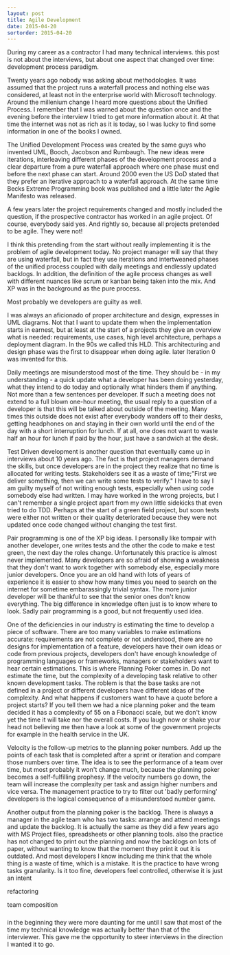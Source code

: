 ```yaml
---
layout: post
title: Agile Development
date: 2015-04-20
sortorder: 2015-04-20
---
```


During my career as a contractor I had many technical interviews. this post is not about the interviews, but about one aspect that changed over time: development process paradigm.

Twenty years ago nobody was asking about methodologies. It was assumed that the project runs a waterfall process and nothing else was considered, at least not in the enterprise world with Microsoft technology. Around the millenium change I heard more questions about the Unified Process. I remember that I was warned about the question once and the evening before the interview I tried to get more information about it. At that time the internet was not as rich as it is today, so I was lucky to find some information in one of the books I owned.

The Unified Development Process was created by the same guys who invented UML, Booch, Jacobson and Rumbaugh. The new ideas were iterations, interleaving different phases of the development process and a clear departure from a pure waterfall approach where one phase must end before the next phase can start. Around 2000 even the US DoD stated that they prefer an iterative approach to a waterfall approach. At the same time Becks Extreme Programming book was published and a little later the Agile Manifesto was released.

A few years later the project requirements changed and mostly included the question, if the prospective contractor has worked in an agile project. Of course, everybody said yes. And rightly so, because all projects pretended to be agile. They were not!

I think this pretending from the start without really implementing it is the problem of agile development today. No project manager will say that they are using waterfall, but in fact they use iterations and intertweaned phases of the unified process coupled with daily meetings and endlessly updated backlogs. In addition, the definition of the agile process changes as well with different nuances like scrum or kanban being taken into the mix. And XP was in the background as the pure process.

Most probably we developers are guilty as well.

I was always an aficionado of proper architecture and design, expresses in UML diagrams. Not that I want to update them when the implementation starts in earnest, but at least at the start of a projects they give an overview what is needed: requirements, use cases, high level architecture, perhaps a deployment diagram. In the 90s we called this HLD. This architecturing and design phase was the first to disappear when doing agile. later Iteration 0 was invented for this.

Daily meetings are misunderstood most of the time. They should be - in my understanding - a quick update what a developer has been doing yesterday, what they intend to do today and optionally what hinders them if anything. Not more than a few sentences per developer. If such a meeting does not extend to a full blown one-hour meeting, the usual reply to a question of a developer is that this will be talked about outside of the meeting. Many times this outside does not exist after everybody wanders off to their desks, getting headphones on and staying in their own world until the end of the day with a short interruption for lunch. If at all, one does not want to waste half an hour for lunch if paid by the hour, just have a sandwich at the desk.

Test Driven development is another question that eventually came up in interviews about 10 years ago. The fact is that project managers demand the skills, but once developers are in the project they realize that no time is allocated for writing tests. Stakeholders see it as a waste of time;"First we deliver something, then we can write some tests to verify." I have to say I am guilty myself of not writing enough tests, especially when using code somebody else had written. I may have worked in the wrong projects, but I can't remember a single project apart from my own little sidekicks that even tried to do TDD. Perhaps at the start of a green field project, but soon tests were either not written or their quality deteriorated because they were not updated once code changed without changing the test first.

Pair programming is one of the XP big ideas. I personally like tompair with another developer, one writes tests and the other the code to make e test green, the next day the roles change. Unfortunately this practice is almost never implemented. Many developers are so afraid of showing a weakness that they don't want to work together with somebody else, especially more junior developers. Once you are an old hand with lots of years of experience it is easier to show how many times you need to search on the internet for sometime embarassingly trivial syntax. The more junior developer will be thankful to see that the senior ones don't know everything. The big difference in knowledge often just is to know where to look. Sadly pair programming is a good, but not frequently used idea.

One of the deficiencies in our industry is estimating the time to develop a piece of software. There are too many variables to make estimations accurate: requirements are not complete or not understood, there are no designs for implementation of a feature, developers have their own ideas or code from previous projects, developers don't have enough knowledge of programming languages or frameworks, managers or stakeholders want to hear certain estimations. This is where Planning Poker comes in. Do not estimate the time, but the complexity of a developing task relative to other known development tasks. The roblem is that the base tasks are not defined in a project or different developers have different ideas of the complexity. And what happens if customers want to have a quote before a project starts? If you tell them we had a nice planning poker and the team decided it has a complexity of 55 on a Fibonacci scale, but we don't know yet the time it will take nor the overall costs. If you laugh now or shake your head not believing me then have a look at some of the government projects for example in the health service in the UK.

Velocity is the follow-up metrics to the planning poker numbers. Add up the points of each task that is completed after a sprint or iteration and compare those numbers over time. The idea is to see the performance of a team over time, but most probably it won't change much, because the planning poker becomes a self-fulfilling prophesy. If the velocity numbers go down, the team will increase the complexity per task and assign higher numbers and vice versa. The management practice to try to filter out 'badly performing' developers is the logical consequence of a misunderstood number game.

Another output from the planning poker is the backlog. There is always a manager in the agile team who has two tasks: arrange and attend meetings and update the backlog. It is actually the same as they did a few years ago with MS Project files, spreadsheets or other planning tools. also the practice has not changed to print out the planning and now the backlogs on lots of paper, without wanting to know that the moment they print it out it is outdated. And most developers I know including me think that the whole thing is a waste of time, which is a mistake. It is the practice to have wrong tasks granularity. Is it too fine, developers feel controlled, otherwise it is just an intent

refactoring



team composition

#####
in the beginning they were more daunting for me until I saw that most of the time my technical knowledge was actually better than that of the interviewer. This gave me the opportunity to steer interviews in the direction I wanted it to go.
#####
